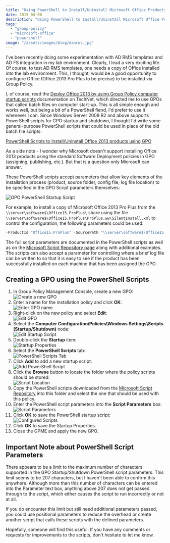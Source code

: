 ```yaml
---
title: "Using PowerShell to Install/Uninstall Microsoft Office Products by Group Policy"
date: 2015-04-06
description: "Using PowerShell to Install/Uninstall Microsoft Office Products by Group Policy"
tags:
  - "group-policy"
  - "microsoft-office"
  - "powershell"
image: "/assets/images/blog/danrus.jpg"
---
```


I've been recently doing some experimentation with AD RMS templates and AD FS integration in my lab environment. Clearly, I lead a very exciting life. Of course, to test AD RMS templates, one needs a copy of Office installed into the lab environment. This, I thought, would be a good opportunity to configure Office (Office 2013 Pro Plus to be precise) to be installed via Group Policy.

I, of course, read the [Deploy Office 2013 by using Group Policy computer startup scripts](https://technet.microsoft.com/en-us/library/ff602181.aspx) documentation on TechNet, which directed me to use GPOs that called batch files on computer start-up. This is all simple enough and works well, but being a bit of a PowerShell fiend, I'd prefer to use it whenever I can. Since Windows Server 2008 R2 and above supports PowerShell scripts for GPO startup and shutdown, I thought I'd write some general-purpose PowerShell scripts that could be used in place of the old batch file scripts:

[PowerShell Scripts to Install/Uninstall Office 2013 products using GPO](https://gallery.technet.microsoft.com/scriptcenter/PowerShell-to-InstallUninst-0536b17b "PowerShell Scripts to Install/Uninstall Office 2013 products using GPO")

As a side note - I wonder why Microsoft doesn't support installing Office 2013 products using the standard Software Deployment policies in GPO (assigning, publishing, etc.). But that is a question only Microsoft can answer.

These PowerShell scripts accept parameters that allow key elements of the installation process (product, source folder, config file, log file location) to be specified in the GPO Script parameters themselves:

![GPO PowerShell Startup Script](/assets/images/blog/ss_gpo_startupscript_ps_install_msoffice.png)

For example, to install a copy of Microsoft Office 2013 Pro Plus from the `\\server\software$\Office15.ProPlus\` share using the file `\\server\software$\Office15.ProPlus\ProPlus.ww\SilentInstall.xml` to control the configuration, the following parameters could be used:

```powershell
-ProductId "Office15.ProPlus" -SourcePath "\\server\software$\Office15.ProPlus\" -ConfigFile "\\server\software$\Office15.ProPlus\ProPlus.ww\SilentInstall.xml"
```

The full script parameters are documented in the PowerShell scripts as well as on the [Microsoft Script Repository page](https://gallery.technet.microsoft.com/scriptcenter/PowerShell-to-InstallUninst-0536b17b "PowerShell Scripts to Install/Uninstall Office 2013 products using GPO") along with additional examples. The scripts can also accept a parameter for controlling where a brief log file can be written to so that it is easy to see if the product has been successfully installed on each machine that has been assigned the GPO.

## Creating a GPO using the PowerShell Scripts

1. In Group Policy Management Console, create a new GPO:  
   ![Create a new GPO](/assets/images/blog/ss_gpmc_new_gpo.png)
1. Enter a name for the installation policy and click **OK**:  
   ![Enter GPO name](/assets/images/blog/ss_gpmc_new_gpo_name.png)
1. Right-click on the new policy and select **Edit**:  
   ![Edit GPO](/assets/images/blog/ss_gpmc_gpo_edit.png)
1. Select the **Computer Configuration\Policies\Windows Settings\Scripts (Startup/Shutdown)** node:  
   ![Edit Startup Script](/assets/images/blog/ss_gpmc_edit_startup_script.png)
1. Double-click the **Startup** item:  
   ![Startup Properties](/assets/images/blog/ss_gpmc_startup_properties_scripts.png)
1. Select the **PowerShell Scripts** tab:  
   ![PowerShell Scripts Tab](/assets/images/blog/ss_gpmc_startup_powershell_scripts.png)
1. Click **Add** to add a new startup script:  
   ![Add PowerShell Script](/assets/images/blog/ss_gpmc_startup_powershell_addascript.png)
1. Click the **Browse** button to locate the folder where the policy scripts should be stored:  
   ![Script Location](/assets/images/blog/ss_gpmc_startup_scripts_location.png)
1. Copy the PowerShell scripts downloaded from the [Microsoft Script Repository](https://gallery.technet.microsoft.com/scriptcenter/PowerShell-to-InstallUninst-0536b17b "PowerShell Scripts to Install/Uninstall Office 2013 products using GPO") into this folder and select the one that should be used with this policy.
1. Enter the PowerShell script parameters into the **Script Parameters** box:  
   ![Script Parameters](/assets/images/blog/ss_gpmc_startup_powershell_script_properties.png)
1. Click **OK** to save the PowerShell startup script:  
   ![Configured Scripts](/assets/images/blog/ss_gpmc_startup_powershell_scrpts_configured.png)
1. Click **OK** to save the Startup Properties.
1. Close the GPME and apply the new GPO.

## Important Note about PowerShell Script Parameters

There appears to be a limit to the maximum number of characters supported in the GPO Startup/Shutdown PowerShell script parameters. This limit seems to be 207 characters, but I haven't been able to confirm this anywhere. Although more than this number of characters can be entered into the Parameter text box, anything above 207 does not get passed through to the script, which either causes the script to run incorrectly or not at all.

If you do encounter this limit but still need additional parameters passed, you could use positional parameters to reduce the overhead or create another script that calls these scripts with the defined parameters.

Hopefully, someone will find this useful. If you have any comments or requests for improvements to the scripts, don't hesitate to let me know.
